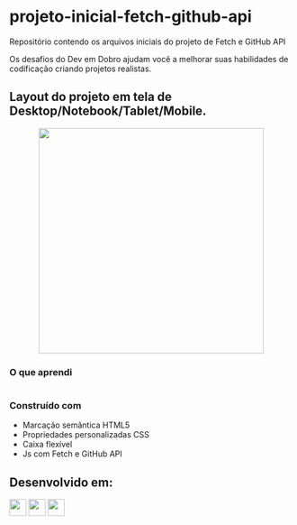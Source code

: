 # projeto-inicial-fetch-github-api

Repositório contendo os arquivos iniciais do projeto de Fetch e GitHub API

Os desafios do Dev em Dobro ajudam você a melhorar suas habilidades de codificação criando projetos realistas.

## Layout do projeto em tela de Desktop/Notebook/Tablet/Mobile.

<div align="center">

  <img src="hhttps://github.com/HumbertoFox/repository/assets/126817628/13d3004a-c77a-48d8-bb35-e3e50d6271d0" width="400px"/>

</div>

### O que aprendi

```Js

```

### Construído com

- Marcação semântica HTML5
- Propriedades personalizadas CSS
- Caixa flexível
- Js com Fetch e GitHub API
## Desenvolvido em:

<div>
  <img src="https://cdn.jsdelivr.net/gh/devicons/devicon/icons/html5/html5-original.svg" width="30px"/>
  <img src="https://cdn.jsdelivr.net/gh/devicons/devicon/icons/css3/css3-original.svg" width="30px"/>
  <img src="https://cdn.jsdelivr.net/gh/devicons/devicon/icons/javascript/javascript-plain.svg" width="30px"/>
</div>
